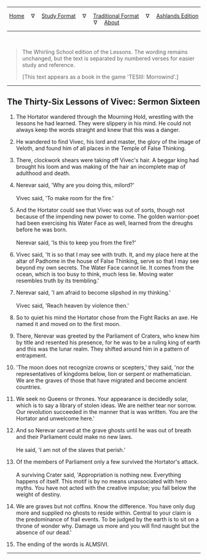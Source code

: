 
---

<!--- Jekyll Page Links -->

<center>
<a href="../../../index.html">Home</a>
&emsp;&nabla;&emsp;
<a href="../../index-study.html">Study Format</a>
&emsp;&nabla;&emsp;
<a href="../../index-traditional.html">Traditional Format</a>
&emsp;&nabla;&emsp;
<a href="../../index-ashlands.html">Ashlands Edition</a>
&emsp;&nabla;&emsp;
<a href="../../../about.html">About</a>
</center>

<!--- Markdown Body Below: -->

---

&emsp;

> The Whirling School edition of the Lessons. The wording remains unchanged, but the text is separated by numbered verses for easier study and reference.
>
> \[This text appears as a book in the game 'TESIII: Morrowind'.\]

---

## The Thirty-Six Lessons of Vivec: Sermon Sixteen

1. The Hortator wandered through the Mourning Hold, wrestling with the lessons he had learned. They were slippery in his mind. He could not always keep the words straight and knew that this was a danger.

2. He wandered to find Vivec, his lord and master, the glory of the image of Veloth, and found him of all places in the Temple of False Thinking.

3. There, clockwork shears were taking off Vivec's hair. A beggar king had brought his loom and was making of the hair an incomplete map of adulthood and death.

4. Nerevar said, 'Why are you doing this, milord?'\
\
Vivec said, 'To make room for the fire.'

5. And the Hortator could see that Vivec was out of sorts, though not because of the impending new power to come. The golden warrior-poet had been exercising his Water Face as well, learned from the dreughs before he was born.\
\
Nerevar said, 'Is this to keep you from the fire?'

6. Vivec said, 'It is so that I may see with truth. It, and my place here at the altar of Padhome in the house of False Thinking, serve so that I may see beyond my own secrets. The Water Face cannot lie. It comes from the ocean, which is too busy to think, much less lie. Moving water resembles truth by its trembling.'

7. Nerevar said, 'I am afraid to become slipshod in my thinking.'\
\
Vivec said, 'Reach heaven by violence then.'

8. So to quiet his mind the Hortator chose from the Fight Racks an axe. He named it and moved on to the first moon.

9. There, Nerevar was greeted by the Parliament of Craters, who knew him by title and resented his presence, for he was to be a ruling king of earth and this was the lunar realm. They shifted around him in a pattern of entrapment.

10. 'The moon does not recognize crowns or scepters,' they said, 'nor the representatives of kingdoms below, lion or serpent or mathematician. We are the graves of those that have migrated and become ancient countries.

11. We seek no Queens or thrones. Your appearance is decidedly solar, which is to say a library of stolen ideas. We are neither tear nor sorrow. Our revolution succeeded in the manner that is was written. You are the Hortator and unwelcome here.'

12. And so Nerevar carved at the grave ghosts until he was out of breath and their Parliament could make no new laws.\
\
He said, 'I am not of the slaves that perish.'

13. Of the members of Parliament only a few survived the Hortator's attack.\
\
A surviving Crater said, 'Appropriation is nothing new. Everything happens of itself. This motif is by no means unassociated with hero myths. You have not acted with the creative impulse; you fall below the weight of destiny.

14. We are graves but not coffins. Know the difference. You have only dug more and supplied no ghosts to reside within. Central to your claim is the predominance of frail events. To be judged by the earth is to sit on a throne of wonder why. Damage us more and you will find naught but the absence of our dead.'

15. The ending of the words is ALMSIVI.

---
